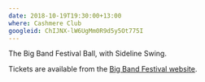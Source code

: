 ```yaml
---
date: 2018-10-19T19:30:00+13:00
where: Cashmere Club
googleid: ChIJNX-lW6UgMm0R9d5y5Ot775I
---
```

The Big Band Festival Ball, with Sideline Swing.

Tickets are available from the [Big Band Festival website](https://www.chchbigbandfest.com/plan-your-festival/2018/10/19/mainland-big-band-presents-the-big-band-ball).